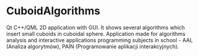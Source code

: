 # CuboidAlgorithms
Qt C++/QML 2D application with GUI. It shows several algorithms which insert small cuboids in cuboidal sphere. Application made for algorithms analysis and interactive applications programming subjects in school - AAL (Analiza algorytmów), PAIN (Programowanie aplikacji interakcyjnych).
